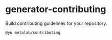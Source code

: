 # generator-contributing

Build contributing guidelines for your repository.

```sh
@yo metalab/contributing
```
